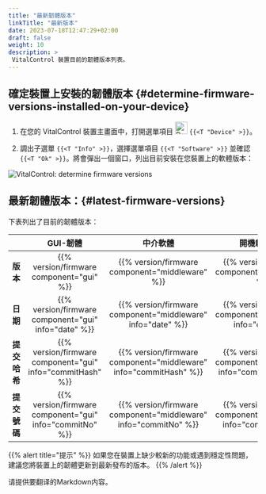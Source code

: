 ```yaml
---
title: "最新韌體版本"
linkTitle: "最新版本"
date: 2023-07-18T12:47:29+02:00
draft: false
weight: 10
description: >
 VitalControl 裝置目前的韌體版本列表。
---
```


## 確定裝置上安裝的韌體版本 {#determine-firmware-versions-installed-on-your-device}

1. 在您的 VitalControl 裝置主畫面中，打開選單項目 <img src="/icons/device.svg" width="25" align="bottom" alt="Device" /> `{{<T "Device" >}}`。

2. 調出子選單 `{{<T "Info" >}}`，選擇選單項目 `{{<T "Software" >}}` 並確認 `{{<T "Ok" >}}`。將會彈出一個窗口，列出目前安裝在您裝置上的軟體版本：

![VitalControl: determine firmware versions](../images/firmware-versions.png "顯示韌體版本")

## 最新韌體版本：{#latest-firmware-versions}

下表列出了目前的韌體版本：

|                 | GUI-韌體  | 中介軟體  | 開機載入程式 |
|-----------------|:-------------:|:-----------:|:----------:|
| **版本**     | {{% version/firmware component="gui" %}} | {{% version/firmware component="middleware" %}} | {{% version/firmware component="bootloader" %}} |
| **日期**       | {{% version/firmware component="gui" info="date" %}}  | {{% version/firmware component="middleware" info="date" %}} | {{% version/firmware component="bootloader" info="date" %}} |
| **提交哈希** | {{% version/firmware component="gui" info="commitHash" %}} | {{% version/firmware component="middleware" info="commitHash" %}} |  {{% version/firmware component="bootloader" info="commitHash" %}} |
| **提交號碼**    | {{% version/firmware component="gui" info="commitNo" %}} | {{% version/firmware component="middleware" info="commitNo" %}} | {{% version/firmware component="bootloader" info="commitNo" %}}|

{{% alert title="提示" %}}
如果您在裝置上缺少較新的功能或遇到穩定性問題，建議您將裝置上的韌體更新到最新發布的版本。
{{% /alert %}}

请提供要翻译的Markdown内容。
